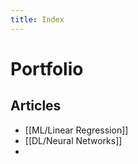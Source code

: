 ```yaml
---
title: Index
---
```


# Portfolio
## Articles
- [[ML/Linear Regression]]
- [[DL/Neural Networks]]
- 